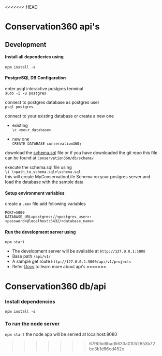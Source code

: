 <<<<<<< HEAD
# Conservation360 api's

## Development

#### Install all dependecies using

`npm install -s`

#### PostgreSQL DB Configaration

enter psql interactive postgres terminal\
`sudo -i -u postgres`

connect to postgres database as postgres user\
`psql postgres`

connect to your existing database or create a new one

- existing\
  `\c <your_database>`

- new one\
  `CREATE DATABASE conservation360;`

download the [schema.sql](https://github.com/my-conservation-life/Conservation360/blob/dev/db/schema/schema.sql) file or if you have downloaded the git repo this file can be found at `Conservation360/db/schema/`

execute the schema.sql file using\
`\i \<path_to_schema.sql>\schema.sql`\
this will create MyConservationLife Schema on your postgres server and load the database with the sample data

#### Setup environment variables

create a `.env` file add following variables

```
PORT=5000
DATABASE_URL=postgres://<postgres_user>:<password>@localhost:5432/<database_name>
```

#### Run the development server using

`npm start`

- The development server will be available at `http://127.0.0.1:5000`
- Base path `/api/v1/`
- A sample get route `http://127.0.0.1:5000/api/v1/projects`
- Refer [Docs](https://github.com/my-conservation-life/Conservation360/tree/dev/db/docs) to learn more about api's
=======
# Conservation360 db/api

### Install dependencies
```npm install -s ```

### To run the node server
```npm start```
the node app will be served at localhost:8080
>>>>>>> 67905d6bad5633a01052853b72bc3b1d66cd452e
